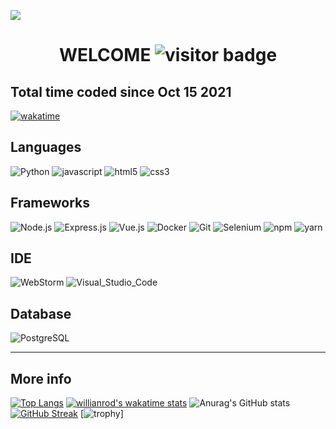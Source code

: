 
![](https://github.com/GnomGad/GnomGad/blob/master/icons/Home.png)


<h1 align="center">WELCOME <img src="https://visitor-badge.laobi.icu/badge?page_id=GnomGad.GnomGad" alt="visitor badge" /></h1> 

## Total time coded since Oct 15 2021

[![wakatime](https://wakatime.com/badge/user/acd4725e-5655-414f-9ef4-0a588103f102.svg)](https://wakatime.com/@acd4725e-5655-414f-9ef4-0a588103f102)



## Languages

![Python](https://img.shields.io/badge/Python-3776AB?style=for-the-badge&logo=python&logoColor=white) ![javascript](https://img.shields.io/badge/JavaScript-323330?style=for-the-badge&logo=javascript&logoColor=F7DF1E) ![html5](https://img.shields.io/badge/HTML5-E34F26?style=for-the-badge&logo=html5&logoColor=white) ![css3](https://img.shields.io/badge/CSS3-1572B6?style=for-the-badge&logo=css3&logoColor=white)



## Frameworks
![Node.js](https://img.shields.io/badge/Node.js-339933?style=for-the-badge&logo=nodedotjs&logoColor=white) ![Express.js](https://img.shields.io/badge/Express.js-000000?style=for-the-badge&logo=express&logoColor=white) ![Vue.js](https://img.shields.io/badge/Vue.js-35495E?style=for-the-badge&logo=vuedotjs&logoColor=4FC08D) ![Docker](https://img.shields.io/badge/Docker-2CA5E0?style=for-the-badge&logo=docker&logoColor=white) ![Git](https://img.shields.io/badge/Git-F05032?style=for-the-badge&logo=git&logoColor=white) ![Selenium](https://img.shields.io/badge/Selenium-43B02A?style=for-the-badge&logo=Selenium&logoColor=white) ![npm](https://img.shields.io/badge/npm-CB3837?style=for-the-badge&logo=npm&logoColor=white) ![yarn](https://img.shields.io/badge/Yarn-2C8EBB?style=for-the-badge&logo=yarn&logoColor=white)

## IDE
![WebStorm](https://img.shields.io/badge/WebStorm-000000?style=for-the-badge&logo=WebStorm&logoColor=white) ![Visual_Studio_Code](https://img.shields.io/badge/Visual_Studio_Code-0078D4?style=for-the-badge&logo=visual%20studio%20code&logoColor=white)

## Database
![PostgreSQL](https://img.shields.io/badge/PostgreSQL-316192?style=for-the-badge&logo=postgresql&logoColor=white)

------------

## More info

[![Top Langs](https://github-readme-stats.vercel.app/api/top-langs/?username=GnomGad&layout=compact&theme=radical)](https://github.com/anuraghazra/github-readme-stats)
[![willianrod's wakatime stats](https://github-readme-stats.vercel.app/api/wakatime?username=GnomGad&theme=radical)](https://github.com/anuraghazra/github-readme-stats)
![Anurag's GitHub stats](https://github-readme-stats.vercel.app/api?username=GnomGad&show_icons=true&theme=radical)
[![GitHub Streak](http://github-readme-streak-stats.herokuapp.com?user=GnomGad&theme=radical&date_format=M%20j%5B%2C%20Y%5D)](https://git.io/streak-stats)
[![trophy](https://github-profile-trophy.vercel.app/?username=GnomGad&theme=radical)]

<!--
**GnomGad/GnomGad** is a ✨ _special_ ✨ repository because its `README.md` (this file) appears on your GitHub profile.
-->

<!--
<img  alt=""  src="" />
 -->
